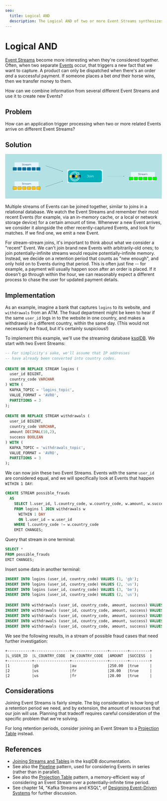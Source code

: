 ```yaml
---
seo:
  title: Logical AND
  description: The Logical AND of two or more Event Streams synthesizes a new Event using stream joins.
---
```


# Logical AND

[Event Streams](../event-stream/event-stream.md) become more interesting when
they're considered together. Often, when two separate
[Events](../event/event.md) occur, that triggers a new fact that we want to
capture. A product can only be dispatched when there's an order *and* a
successful payment. If someone places a bet *and* their horse wins,
then we transfer money to them.

How can we combine information from several different Event Streams and use it
to create new Events?

## Problem

How can an application trigger processing when two or more related
Events arrive on different Event Streams?

## Solution
![logical AND](../img/logical-and.svg)

Multiple streams of Events can be joined together, similar to joins in
a relational database. We watch the Event Streams and remember their most
recent Events (for example, via an in-memory cache, or a local or network
storage device) for a certain amount of time. Whenever a new Event
arrives, we consider it alongside the other recently-captured Events,
and look for matches. If we find one, we emit a new Event.

For stream-stream joins, it's important to think about what we
consider a "recent" Event. We can't join brand new Events with
arbitrarily-old ones; to join potentially-infinite streams would
require potentially-infinite memory. Instead, we decide on a retention
period that counts as "new enough", and only hold on to Events during that
period. This is often just fine -- for example, a payment will usually happen soon
after an order is placed. If it doesn't go through within the hour, we
can reasonably expect a different process to chase the user for
updated payment details.

## Implementation

As an example, imagine a bank that captures `logins` to its website,
and `withdrawals` from an ATM. The fraud department might be keen to
hear if the same `user_id` logs in to the website in one country, and makes a
withdrawal in a different country, within the same day. (This would
not necessarily be fraud, but it's certainly suspicious!)

To implement this example, we'll use the streaming database [ksqlDB](https://ksqldb.io/). We start with two Event Streams:

```sql
-- For simplicity's sake, we'll assume that IP addresses 
-- have already been converted into country codes.

CREATE OR REPLACE STREAM logins (
  user_id BIGINT,
  country_code VARCHAR
) WITH (
  KAFKA_TOPIC = 'logins_topic',
  VALUE_FORMAT = 'AVRO',
  PARTITIONS = 3
);

CREATE OR REPLACE STREAM withdrawals (
  user_id BIGINT,
  country_code VARCHAR,
  amount DECIMAL(10,2),
  success BOOLEAN
) WITH (
  KAFKA_TOPIC = 'withdrawals_topic',
  VALUE_FORMAT = 'AVRO',
  PARTITIONS = 3
);
```

We can now join these two Event Streams. Events with the same `user_id` are
considered equal, and we will specifically look at Events that happen
`WITHIN 1 DAY`:

```sql
CREATE STREAM possible_frauds
  AS
    SELECT l.user_id, l.country_code, w.country_code, w.amount, w.success
    FROM logins l JOIN withdrawals w
      WITHIN 1 DAY
      ON l.user_id = w.user_id
    WHERE l.country_code != w.country_code
    EMIT CHANGES;
```

Query that stream in one terminal:

```sql
SELECT *
FROM possible_frauds
EMIT CHANGES;
```

Insert some data in another terminal:

```sql
INSERT INTO logins (user_id, country_code) VALUES (1, 'gb');
INSERT INTO logins (user_id, country_code) VALUES (2, 'us');
INSERT INTO logins (user_id, country_code) VALUES (3, 'be');
INSERT INTO logins (user_id, country_code) VALUES (2, 'us');

INSERT INTO withdrawals (user_id, country_code, amount, success) VALUES (1, 'gb', 10.00, true);
INSERT INTO withdrawals (user_id, country_code, amount, success) VALUES (1, 'au', 250.00, true);
INSERT INTO withdrawals (user_id, country_code, amount, success) VALUES (2, 'us', 50.00, true);
INSERT INTO withdrawals (user_id, country_code, amount, success) VALUES (3, 'be', 20.00, true);
INSERT INTO withdrawals (user_id, country_code, amount, success) VALUES (2, 'fr', 20.00, true);
```

We see the following results, in a stream of possible fraud cases that need further investigation:

```
+-----------+----------------+----------------+--------+---------+
|L_USER_ID  |L_COUNTRY_CODE  |W_COUNTRY_CODE  |AMOUNT  |SUCCESS  |
+-----------+----------------+----------------+--------+---------+
|1          |gb              |au              |250.00  |true     |
|2          |us              |fr              |20.00   |true     |
|2          |us              |fr              |20.00   |true     |
```

## Considerations

Joining Event Streams is fairly simple. The big consideration is how
long of a retention period we need, and by extension, the amount of resources that our join will
use. Planning that tradeoff requires careful consideration of the
specific problem that we're solving.

For long retention periods, consider joining an Event Stream to a
[Projection Table](../table/projection-table.md) instead.

## References

* [Joining Streams and Tables](https://docs.ksqldb.io/en/latest/developer-guide/joins/join-streams-and-tables/) in the ksqlDB documentation.
* See also the [Pipeline](../compositional-patterns/pipeline.md) pattern, used for considering Events in series (rather than in parallel).
* See also the [Projection Table](../table/projection-table.md) pattern, a memory-efficient way of considering an Event Stream over a potentially-infinite time period.
* See chapter 14, "Kafka Streams and KSQL", of [Designing Event-Driven Systems](https://www.confluent.io/designing-event-driven-systems/) for further discussion.
